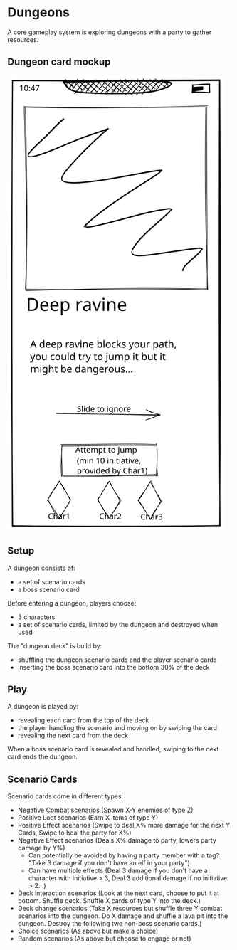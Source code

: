 # Dungeons
A core gameplay system is exploring dungeons with a party to gather resources.

## Dungeon card mockup
![Dungeon card mockup](./mockups/dungeon.svg "Dungeon card mockup")

## Setup
A dungeon consists of:
- a set of scenario cards
- a boss scenario card

Before entering a dungeon, players choose:
- 3 characters
- a set of scenario cards, limited by the dungeon and destroyed when used

The "dungeon deck" is build by:
- shuffling the dungeon scenario cards and the player scenario cards
- inserting the boss scenario card into the bottom 30% of the deck


## Play
A dungeon is played by:

- revealing each card from the top of the deck
- the player handling the scenario and moving on by swiping the card
- revealing the next card from the deck

When a boss scenario card is revealed and handled, swiping to the next card ends the dungeon.

## Scenario Cards

Scenario cards come in different types:
- Negative [Combat scenarios](Combat.md) (Spawn X-Y enemies of type Z)
- Positive Loot scenarios (Earn X items of type Y)
- Positive Effect scenarios (Swipe to deal X% more damage for the next Y Cards, Swipe to heal the party for X%)
- Negative Effect scenarios (Deals X% damage to party, lowers party damage by Y%)
  - Can potentially be avoided by having a party member with a tag? "Take 3 damage if you don't have an elf in your party")
  - Can have multiple effects (Deal 3 damage if you don't have a character with initiative > 3, Deal 3 additional damage if no initiative > 2...)
- Deck interaction scenarios (Look at the next card, choose to put it at bottom. Shuffle deck. Shuffle X cards of type Y into the deck.)
- Deck change scenarios (Take X resources but shuffle three Y combat scenarios into the dungeon. Do X damage and shuffle a lava pit into the dungeon. Destroy the following two non-boss scenario cards.)
- Choice scenarios (As above but make a choice)
- Random scenarios (As above but choose to engage or not)